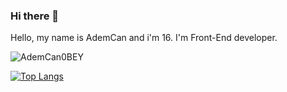 ### Hi there 👋

Hello, my name is AdemCan and i'm 16. I'm Front-End developer.

![AdemCan0BEY](https://github-readme-stats.vercel.app/api?username=AdemCan0BEY&show_icons=true&theme=radical)

[![Top Langs](https://github-readme-stats.vercel.app/api/top-langs/?username=AdemCan0Bey)](https://github.com/AdemCan0Bey/github-readme-stats)

